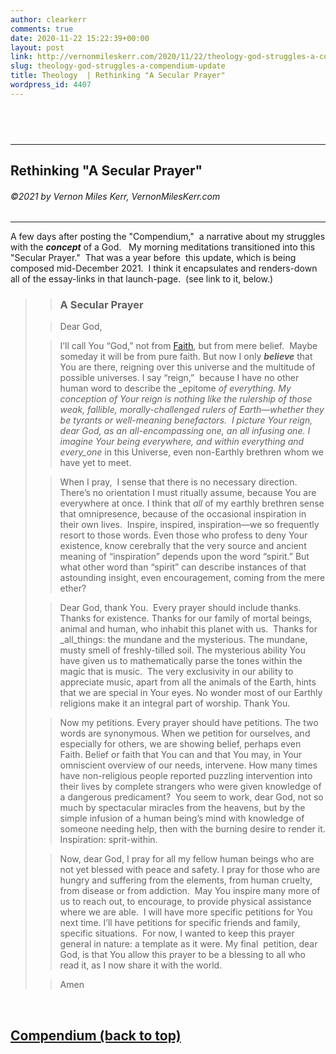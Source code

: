 ```yaml
---
author: clearkerr
comments: true
date: 2020-11-22 15:22:39+00:00
layout: post
link: http://vernonmileskerr.com/2020/11/22/theology-god-struggles-a-compendium-update/
slug: theology-god-struggles-a-compendium-update
title: Theology  | Rethinking "A Secular Prayer"
wordpress_id: 4407
---
```


##  




* * *




## Rethinking "A Secular Prayer"




###### ©2021 by Vernon Miles Kerr, VernonMilesKerr.com




* * *




A few days after posting the "Compendium,"  a narrative about my struggles with the _**concept**_ of a God.   My morning meditations transitioned into this "Secular Prayer."  That was a year before  this update, which is being composed mid-December 2021.  I think it encapsulates and renders-down all of the essay-links in that launch-page.  (see link to it, below.)




<blockquote>

> 
> ### A Secular Prayer
> 
> 

> 
> Dear God,
> 
> 

> 
> I’ll call You “God,” not from [Faith](https://vernonmileskerr.com/2019/05/02/poetry-faith/), but from mere belief.  Maybe someday it will be from pure faith. But now I only **_believe_** that You are there, reigning over this universe and the multitude of possible universes. I say “reign,”  because I have no other human word to describe the _epitome _of everything. My conception of Your reign is nothing like the rulership of those weak, fallible, morally-challenged rulers of Earth—whether they be tyrants or well-meaning benefactors.  I picture Your reign, dear God, as an all-encompassing one, an all infusing one. I imagine Your being everywhere, and within everything and every_one_ in this Universe, even non-Earthly brethren whom we have yet to meet.
> 
> 

> 
> When I pray,  I sense that there is no necessary direction. There’s no orientation I must ritually assume, because You are everywhere at once. I think that _all_ of my earthly brethren sense that omnipresence, because of the occasional inspiration in their own lives.  Inspire, inspired, inspiration—we so frequently resort to those words. Even those who profess to deny Your existence, know cerebrally that the very source and ancient meaning of “inspiration” depends upon the word “spirit.” But what other word than “spirit” can describe instances of that astounding insight, even encouragement, coming from the mere ether?
> 
> 

> 
> Dear God, thank You.  Every prayer should include thanks. Thanks for existence. Thanks for our family of mortal beings, animal and human, who inhabit this planet with us.  Thanks for _all_things: the mundane and the mysterious. The mundane, musty smell of freshly-tilled soil. The mysterious ability You have given us to mathematically parse the tones within the magic that is music.  The very exclusivity in our ability to appreciate music, apart from all the animals of the Earth, hints that we are special in Your eyes. No wonder most of our Earthly religions make it an integral part of worship. Thank You.
> 
> 

> 
> Now my petitions. Every prayer should have petitions. The two words are synonymous. When we petition for ourselves, and especially for others, we are showing belief, perhaps even Faith. Belief or faith that You can and that You may, in Your omniscient overview of our needs, intervene. How many times have non-religious people reported puzzling intervention into their lives by complete strangers who were given knowledge of a dangerous predicament?  You seem to work, dear God, not so much by spectacular miracles from the heavens, but by the simple infusion of a human being’s mind with knowledge of  someone needing help, then with the burning desire to render it. Inspiration: sprit-within. 
> 
> 

> 
> Now, dear God, I pray for all my fellow human beings who are not yet blessed with peace and safety. I pray for those who are hungry and suffering from the elements, from human cruelty, from disease or from addiction.  May You inspire many more of us to reach out, to encourage, to provide physical assistance where we are able.  I will have more specific petitions for You next time. I’ll have petitions for specific friends and family, specific situations.  For now, I wanted to keep this prayer general in nature: a template as it were. My final  petition, dear God, is that You allow this prayer to be a blessing to all who read it, as I now share it with the world.
> 
> 

> 
> Amen
> 
> 
</blockquote>




 





## [Compendium (back to top)](https://vernonmileskerr.com/2020/11/15/theology-god-struggles-a-compendium/)
